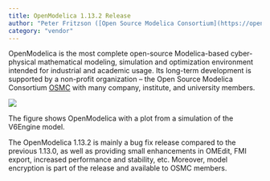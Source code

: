 ```yaml
---
title: OpenModelica 1.13.2 Release
author: "Peter Fritzson ([Open Source Modelica Consortium](https://openmodelica.org))"
category: "vendor"
---
```


OpenModelica is the most complete open-source Modelica-based cyber-physical mathematical modeling,
simulation and optimization environment intended for industrial and academic usage.
Its long-term development is supported by a non-profit organization – the Open Source Modelica Consortium [OSMC](https://www.openmodelica.org/)
with many company, institute, and university members.

![](https://openmodelica.github.io/OpenModelica-Resources/images/2015-OpenModelica-V6Engine-3x4-cropped-400x287.png)

The figure shows OpenModelica with a plot from a simulation of the V6Engine model.

The OpenModelica 1.13.2 is mainly a bug fix release compared to the previous 1.13.0, as well as providing small enhancements in OMEdit, FMI export, increased performance and stability, etc.
Moreover, model encryption is part of the release and available to OSMC members.
